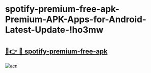 # spotify-premium-free-apk-Premium-APK-Apps-for-Android-Latest-Update-!ho3mw

# <h2><a href="https://ngf2fd.esa.edu.pl?title=spotify-premium-free-apk&ref=ho3mw">🔗👉 🔴 spotify-premium-free-apk</a></h2>

[![acn](https://github.com/user-attachments/assets/0f9c940e-d8b0-45ae-aac7-cd30a18b3e1c)](https://ngf2fd.esa.edu.pl?title=spotify-premium-free-apk&ref=ho3mw)

